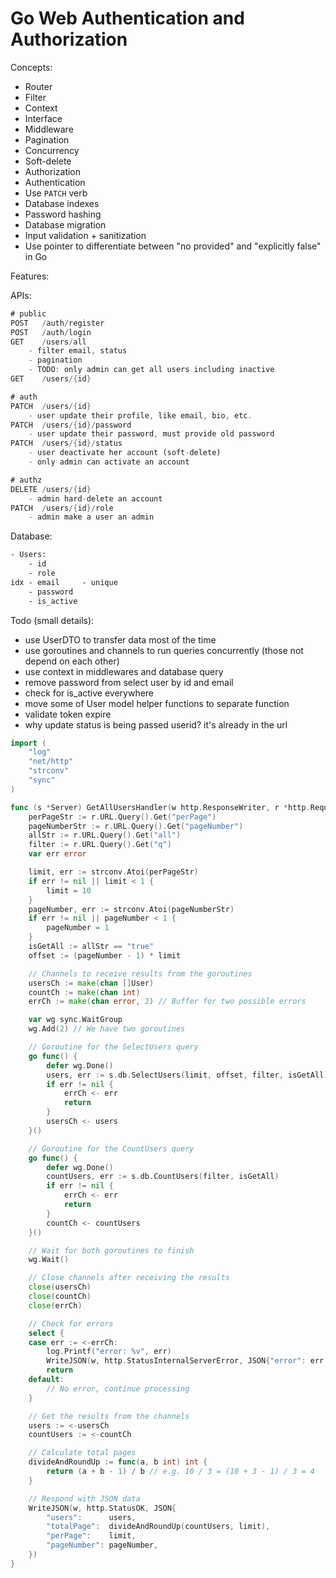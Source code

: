 # Go Web Authentication and Authorization

Concepts:

- Router
- Filter
- Context
- Interface
- Middleware
- Pagination
- Concurrency
- Soft-delete
- Authorization
- Authentication
- Use `PATCH` verb
- Database indexes
- Password hashing
- Database migration
- Input validation + sanitization
- Use pointer to differentiate between "no provided" and "explicitly false" in Go

Features:

APIs:

```rust
# public
POST   /auth/register
POST   /auth/login
GET    /users/all
    - filter email, status
    - pagination
    - TODO: only admin can get all users including inactive
GET    /users/{id}

# auth
PATCH  /users/{id}
    - user update their profile, like email, bio, etc.
PATCH  /users/{id}/password
    - user update their password, must provide old password
PATCH  /users/{id}/status
    - user deactivate her account (soft-delete)
    - only admin can activate an account

# authz
DELETE /users/{id}
    - admin hard-delete an account
PATCH  /users/{id}/role
    - admin make a user an admin
```

Database:

```txt
- Users:
    - id
    - role
idx - email     - unique
    - password
    - is_active
```

Todo (small details):

- use UserDTO to transfer data most of the time
- use goroutines and channels to run queries concurrently (those not depend on each other)
- use context in middlewares and database query
- remove password from select user by id and email
- check for is_active everywhere
- move some of User model helper functions to separate function
- validate token expire
- why update status is being passed userid? it's already in the url

```go
import (
	"log"
	"net/http"
	"strconv"
	"sync"
)

func (s *Server) GetAllUsersHandler(w http.ResponseWriter, r *http.Request) {
	perPageStr := r.URL.Query().Get("perPage")
	pageNumberStr := r.URL.Query().Get("pageNumber")
	allStr := r.URL.Query().Get("all")
	filter := r.URL.Query().Get("q")
	var err error

	limit, err := strconv.Atoi(perPageStr)
	if err != nil || limit < 1 {
		limit = 10
	}
	pageNumber, err := strconv.Atoi(pageNumberStr)
	if err != nil || pageNumber < 1 {
		pageNumber = 1
	}
	isGetAll := allStr == "true"
	offset := (pageNumber - 1) * limit

	// Channels to receive results from the goroutines
	usersCh := make(chan []User)
	countCh := make(chan int)
	errCh := make(chan error, 2) // Buffer for two possible errors

	var wg sync.WaitGroup
	wg.Add(2) // We have two goroutines

	// Goroutine for the SelectUsers query
	go func() {
		defer wg.Done()
		users, err := s.db.SelectUsers(limit, offset, filter, isGetAll)
		if err != nil {
			errCh <- err
			return
		}
		usersCh <- users
	}()

	// Goroutine for the CountUsers query
	go func() {
		defer wg.Done()
		countUsers, err := s.db.CountUsers(filter, isGetAll)
		if err != nil {
			errCh <- err
			return
		}
		countCh <- countUsers
	}()

	// Wait for both goroutines to finish
	wg.Wait()

	// Close channels after receiving the results
	close(usersCh)
	close(countCh)
	close(errCh)

	// Check for errors
	select {
	case err := <-errCh:
		log.Printf("error: %v", err)
		WriteJSON(w, http.StatusInternalServerError, JSON{"error": err.Error()})
		return
	default:
		// No error, continue processing
	}

	// Get the results from the channels
	users := <-usersCh
	countUsers := <-countCh

	// Calculate total pages
	divideAndRoundUp := func(a, b int) int {
		return (a + b - 1) / b // e.g. 10 / 3 = (10 + 3 - 1) / 3 = 4
	}

	// Respond with JSON data
	WriteJSON(w, http.StatusOK, JSON{
		"users":      users,
		"totalPage":  divideAndRoundUp(countUsers, limit),
		"perPage":    limit,
		"pageNumber": pageNumber,
	})
}
```
